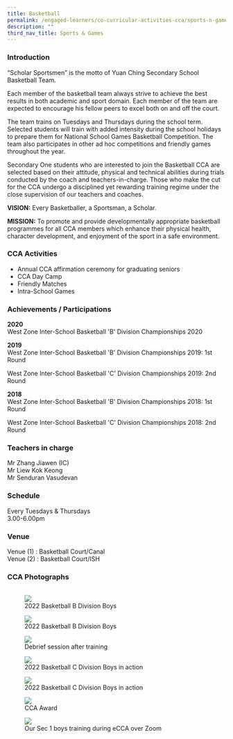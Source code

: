 ```yaml
---
title: Basketball
permalink: /engaged-learners/co-curricular-activities-cca/sports-n-games/basketball/
description: ""
third_nav_title: Sports & Games
---
```

### Introduction

“Scholar Sportsmen” is the motto of Yuan Ching Secondary School Basketball Team.

Each member of the basketball team always strive to achieve the best results in both academic and sport domain. Each member of the team are expected to encourage his fellow peers to excel both on and off the court.  

The team trains on Tuesdays and Thursdays during the school term. Selected students will train with added intensity during the school holidays to prepare them for National School Games Basketball Competition. The team also participates in other ad hoc competitions and friendly games throughout the year.

Secondary One students who are interested to join the Basketball CCA are selected based on their attitude, physical and technical abilities during trials conducted by the coach and teachers-in-charge. Those who make the cut for the CCA undergo a disciplined yet rewarding training regime under the close supervision of our teachers and coaches.

**VISION:** Every Basketballer, a Sportsman, a Scholar.

**MISSION:** To promote and provide developmentally appropriate basketball programmes for all CCA members which enhance their physical health, character development, and enjoyment of the sport in a safe environment.

### CCA Activities

*   Annual CCA affirmation ceremony for graduating seniors
*   CCA Day Camp
*   Friendly Matches
*   Intra-School Games

### Achievements / Participations

**2020** <br>
West Zone Inter-School Basketball 'B' Division Championships 2020

**2019** <br>
West Zone Inter-School Basketball 'B' Division Championships 2019: 1st Round

West Zone Inter-School Basketball 'C' Division Championships 2019: 2nd Round

**2018** <br>
West Zone Inter-School Basketball 'B' Division Championships 2018: 1st Round

West Zone Inter-School Basketball 'C' Division Championships 2018: 2nd Round

### Teachers in charge

Mr Zhang Jiawen (IC) <br>
Mr Liew Kok Keong <br>
Mr Senduran Vasudevan

### Schedule

Every Tuesdays & Thursdays <br>
3.00-6.00pm  <Br> 

### Venue

Venue (1) : Basketball Court/Canal  
Venue (2) : Basketball Court/ISH

### CCA Photographs

| | | |
| -------- | -------- | -------- |

<figure>  
<img src="/images/2022 Basketball B Division Boys.png">  
<figcaption> 2022 Basketball B Division Boys </figcaption>  
</figure>

<figure>  
<img src="/images/2022 Basketball B Division Boys in action.png">  
<figcaption> 2022 Basketball B Division Boys </figcaption>  
</figure>

<figure>  
<img src="/images/Debrief session after training.png">  
<figcaption> Debrief session after training </figcaption>  
</figure>

<figure>  
<img src="/images/2022 Basketball C Division Boys in action.png">  
<figcaption> 2022 Basketball C Division Boys in action </figcaption>  
</figure>

<figure>  
<img src="/images/2022 Basketball C Division Boys in action.png">  
<figcaption> 2022 Basketball C Division Boys in action </figcaption>  
</figure>

<figure>  
<img src="/images/CCA Award.png">  
<figcaption> CCA Award </figcaption>  
</figure>

<figure>  
<img src="/images/Basketball-6.jpg">  
<figcaption> Our Sec 1 boys training during eCCA over Zoom </figcaption> 
</figure>